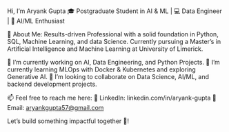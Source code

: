  Hi, I’m Aryank Gupta
🎓 Postgraduate Student in AI & ML | 💻 Data Engineer | 🤖 AI/ML Enthusiast

🚀 About Me: 
Results-driven Professional with a solid foundation in Python, SQL, Machine Learning, and data Science.
Currently pursuing a Master’s in Artificial Intelligence and Machine Learning at University of Limerick.

🔭 I’m currently working on AI, Data Engineering, and Python Projects.
🌱 I’m currently learning MLOps with Docker & Kubernetes and exploring Generative AI.
👯 I’m looking to collaborate on Data Science, AI/ML, and backend development projects.

📫 Feel free to reach me here:
💼 LinkedIn: linkedin.com/in/aryank-gupta
📧 Email: aryankgupta57@gmail.com

Let’s build something impactful together 🚀!
